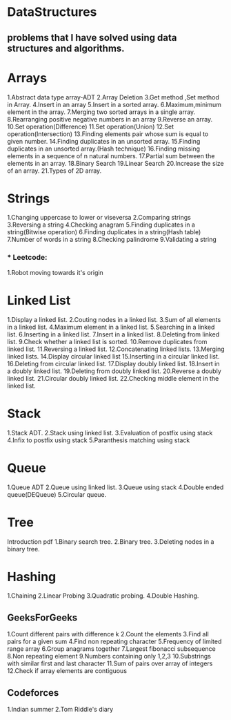 # DataStructures
## problems that I have solved using data structures and algorithms.

# Arrays
1.Abstract data type array-ADT
2.Array Deletion
3.Get method ,Set method in Array.
4.Insert in an array
5.Insert in a sorted array.
6.Maximum,minimum element in the array.
7.Merging two sorted arrays in a single array.
8.Rearranging positive negative numbers in an array
9.Reverse an array.
10.Set operation(Difference)
11.Set operation(Union)
12.Set operation(Intersection)
13.Finding elements pair whose sum is equal to given number.
14.Finding duplicates in an unsorted array.
15.Finding duplicates in an unsorted array.(Hash technique)
16.Finding missing elements in a sequence of n natural numbers.
17.Partial sum between the elements in an array.
18.Binary Search
19.Linear Search
20.Increase the size of an array.
21.Types of 2D array.

# Strings
1.Changing uppercase to lower or viseversa
2.Comparing strings
3.Reversing a string
4.Checking anagram
5.Finding duplicates in a string(Bitwise operation)
6.Finding duplicates in a string(Hash table)
7.Number of words in a string
8.Checking palindrome
9.Validating a string
### * Leetcode:
1.Robot moving towards it's origin

# Linked List
1.Display a linked list.
2.Couting nodes in a linked list.
3.Sum of all elements in a linked list.
4.Maximum element in a linked list.
5.Searching in a linked list.
6.Inserting in a linked list.
7.Insert in a linked list.
8.Deleting from linked list.
9.Check whether a linked list is sorted.
10.Remove duplicates from linked list.
11.Reversing a linked list.
12.Concatenating linked lists.
13.Merging linked lists.
14.Display circular linked list
15.Inserting in a circular linked list.
16.Deleting from circular linked list.
17.Display doubly linked list.
18.Insert in a doubly linked list.
19.Deleting from doubly linked list.
20.Reverse a doubly linked list.
21.Circular doubly linked list.
22.Checking middle element in the linked list.

# Stack

1.Stack ADT.
2.Stack using linked list.
3.Evaluation of postfix using stack
4.Infix to postfix using stack
5.Paranthesis matching using stack

# Queue

1.Queue ADT
2.Queue using linked list.
3.Queue using stack
4.Double ended queue(DEQueue)
5.Circular queue.

# Tree

Introduction pdf
1.Binary search tree.
2.Binary tree.
3.Deleting nodes in a binary tree.

# Hashing

1.Chaining
2.Linear Probing
3.Quadratic probing.
4.Double Hashing.
## GeeksForGeeks
1.Count different pairs with difference k
2.Count the elements
3.Find all pairs for a given sum
4.Find non repeating character
5.Frequency of limited range array
6.Group anagrams together
7.Largest fibonacci subsequence
8.Non repeating element
9.Numbers containing only 1,2,3
10.Substrings with similar first and last character
11.Sum of pairs over array of integers
12.Check if array elements are contiguous

## Codeforces
1.Indian summer
2.Tom Riddle's diary
